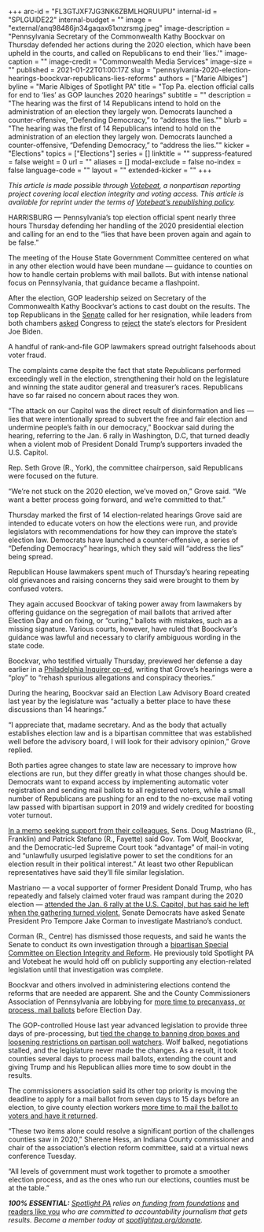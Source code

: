 +++
arc-id = "FL3GTJXF7JG3NK6ZBMLHQRUUPU"
internal-id = "SPLGUIDE22"
internal-budget = ""
image = "external/anq98486jn34gaqax61xnzrsmg.jpeg"
image-description = "Pennsylvania Secretary of the Commonwealth Kathy Boockvar on Thursday defended her actions during the 2020 election, which have been upheld in the courts, and called on Republicans to end their 'lies.'"
image-caption = ""
image-credit = "Commonwealth Media Services"
image-size = ""
published = 2021-01-22T01:00:17Z
slug = "pennsylvania-2020-election-hearings-boockvar-republicans-lies-reforms"
authors = ["Marie Albiges"]
byline = "Marie Albiges of Spotlight PA"
title = "Top Pa. election official calls for end to ‘lies’ as GOP launches 2020 hearings"
subtitle = ""
description = "The hearing was the first of 14 Republicans intend to hold on the administration of an election they largely won. Democrats launched a counter-offensive, “Defending Democracy,” to “address the lies.”"
blurb = "The hearing was the first of 14 Republicans intend to hold on the administration of an election they largely won. Democrats launched a counter-offensive, “Defending Democracy,” to “address the lies.”"
kicker = "Elections"
topics = ["Elections"]
series = []
linktitle = ""
suppress-featured = false
weight = 0
url = ""
aliases = []
modal-exclude = false
no-index = false
language-code = ""
layout = ""
extended-kicker = ""
+++

<i>This article is made possible through&nbsp;</i><a href="http://votebeat.org/"><i>Votebeat</i></a><i>, a nonpartisan reporting project covering local election integrity and voting access. This article is available for reprint under the terms of&nbsp;</i><a href="https://votebeat.org/republishing/"><i>Votebeat’s republishing policy</i></a><i>.</i>

HARRISBURG — Pennsylvania’s top election official spent nearly three hours Thursday defending her handling of the 2020 presidential election and calling for an end to the “lies that have been proven again and again to be false.”

The meeting of the House State Government Committee centered on what in any other election would have been mundane — guidance to counties on how to handle certain problems with mail ballots. But with intense national focus on Pennsylvania, that guidance became a flashpoint.

After the election, GOP leadership seized on Secretary of the Commonwealth Kathy Boockvar’s actions to cast doubt on the results. The top Republicans in the <a href="https://www.senatorcorman.com/2020/11/03/senate-republican-leaders-call-for-pa-secretary-of-state-to-resign-immediately/">Senate</a> called for her resignation, while leaders from both chambers <a href="https://www.spotlightpa.org/news/2021/01/pennsylvania-senate-electoral-college-objection-donald-trump-joe-biden-2020-election/">asked</a> Congress to <a href="https://www.spotlightpa.org/news/2020/12/pennsylvania-electors-republican-reject-congress-bryan-cutler/">reject</a> the state’s electors for President Joe Biden.

A handful of rank-and-file GOP lawmakers spread outright falsehoods about voter fraud.

The complaints came despite the fact that state Republicans performed exceedingly well in the election, strengthening their hold on the legislature and winning the state auditor general and treasurer’s races. Republicans have so far raised no concern about races they won.

“The attack on our Capitol was the direct result of disinformation and lies — lies that were intentionally spread to subvert the free and fair election and undermine people’s faith in our democracy,” Boockvar said during the hearing, referring to the Jan. 6 rally in Washington, D.C, that turned deadly when a violent mob of President Donald Trump’s supporters invaded the U.S. Capitol.

<script src="https://www.spotlightpa.org/embed.js" async></script><div data-spl-embed-version="1" data-spl-src="https://www.spotlightpa.org/embeds/donate/?teaser_text=Spotlight%20PA%20provides%20essential%2C%20public-service%20journalism%20that%20cuts%20through%20misinformation%20and%20politics%20to%20get%20to%20the%20truth.%20But%20we%20need%20your%20help%20to%20do%20it.&cta_text=YES%2C%20I%20WILL%20CONTRIBUTE"></div>

Rep. Seth Grove (R., York), the committee chairperson, said Republicans were focused on the future.

“We’re not stuck on the 2020 election, we’ve moved on,” Grove said. “We want a better process going forward, and we’re committed to that.”

Thursday marked the first of 14 election-related hearings Grove said are intended to educate voters on how the elections were run, and provide legislators with recommendations for how they can improve the state’s election law. Democrats have launched a counter-offensive, a series of “Defending Democracy” hearings, which they said will “address the lies” being spread.

Republican House lawmakers spent much of Thursday’s hearing repeating old grievances and raising concerns they said were brought to them by confused voters.

They again accused Boockvar of taking power away from lawmakers by offering guidance on the segregation of mail ballots that arrived after Election Day and on fixing, or “curing,” ballots with mistakes, such as a missing signature. Various courts, however, have ruled that Boockvar’s guidance was lawful and necessary to clarify ambiguous wording in the state code.

Boockvar, who testified virtually Thursday, previewed her defense a day earlier in a <a href="https://www.inquirer.com/opinion/commentary/pennsylvania-harrisburg-republicans-election-fraud-votes-20210120.html">Philadelphia Inquirer op-ed</a>, writing that Grove’s hearings were a “ploy” to “rehash spurious allegations and conspiracy theories.”

During the hearing, Boockvar said an Election Law Advisory Board created last year by the legislature was “actually a better place to have these discussions than 14 hearings.”

“I appreciate that, madame secretary. And as the body that actually establishes election law and is a bipartisan committee that was established well before the advisory board, I will look for their advisory opinion,” Grove replied.

<script src="https://www.spotlightpa.org/embed.js" async></script><div data-spl-embed-version="1" data-spl-src="https://www.spotlightpa.org/embeds/newsletter/"></div>

Both parties agree changes to state law are necessary to improve how elections are run, but they differ greatly in what those changes should be. Democrats want to expand access by implementing automatic voter registration and sending mail ballots to all registered voters, while a small number of Republicans are pushing for an end to the no-excuse mail voting law passed with bipartisan support in 2019 and widely credited for boosting voter turnout.

<a href="https://www.legis.state.pa.us/cfdocs/legis/CSM/showMemoPublic.cfm?chamber=S&SPick=20210&cosponId=34277">In a memo seeking support from their colleagues,</a> Sens. Doug Mastriano (R., Franklin) and Patrick Stefano (R., Fayette) said Gov. Tom Wolf, Boockvar, and the Democratic-led Supreme Court took “advantage” of mail-in voting and “unlawfully usurped legislative power to set the conditions for an election result in their political interest.” At least two other Republican representatives have said they’ll file similar legislation.

Mastriano — a vocal supporter of former President Donald Trump, who has repeatedly and falsely claimed voter fraud was rampant during the 2020 election — <a href="https://www.spotlightpa.org/news/2021/01/doug-mastriano-trump-capitol-attack-resignation-investigation/">attended the Jan. 6 rally at the U.S. Capitol, but has said he left when the gathering turned violent.</a> Senate Democrats have asked Senate President Pro Tempore Jake Corman to investigate Mastriano’s conduct.

Corman (R., Centre) has dismissed those requests, and said he wants the Senate to conduct its own investigation through a <a href="https://www.legis.state.pa.us/cfdocs/legis/CSM/showMemoPublic.cfm?chamber=S&SPick=20210&cosponId=33664">bipartisan Special Committee on Election Integrity and Reform</a>. He previously told Spotlight PA and Votebeat he would hold off on publicly supporting any election-related legislation until that investigation was complete.

Boockvar and others involved in administering elections contend the reforms that are needed are apparent. She and the County Commissioners Association of Pennsylvania are lobbying for <a href="https://www.spotlightpa.org/news/2021/01/pennsylvania-voting-reforms-mail-ballots-early-voting-election-officials-2021/">more time to precanvass, or process, mail ballots</a> before Election Day.

The GOP-controlled House last year advanced legislation to provide three days of pre-processing, but <a href="https://www.spotlightpa.org/news/2020/11/pennsylvania-election-2020-counting-results-delays-mail-ballots/">tied the change to banning drop boxes and loosening restrictions on partisan poll watchers</a>. Wolf balked, negotiations stalled, and the legislature never made the changes. As a result, it took counties several days to process mail ballots, extending the count and giving Trump and his Republican allies more time to sow doubt in the results.

The commissioners association said its other top priority is moving the deadline to apply for a mail ballot from seven days to 15 days before an election, to give county election workers <a href="https://www.spotlightpa.org/news/2020/12/pennsylvania-mail-ballot-request-deadline-change-2020-election/">more time to mail the ballot to voters and have it returned</a>.

“These two items alone could resolve a significant portion of the challenges counties saw in 2020,” Sherene Hess, an Indiana County commissioner and chair of the association’s election reform committee, said at a virtual news conference Tuesday.

“All levels of government must work together to promote a smoother election process, and as the ones who run our elections, counties must be at the table.”

<i><b>100% ESSENTIAL:</b></i><i> </i><a href="https://www.spotlightpa.org/"><i>Spotlight PA</i></a><i> relies on</i><a href="https://www.spotlightpa.org/support"><i> funding from foundations</i></a><i> </i><a href="https://www.spotlightpa.org/support">and readers like you</a><i> who are committed to accountability journalism that gets results. Become a member today at </i><a href="http://checkout.fundjournalism.org/memberform?org_id=spotlightpa&campaign=701f4000000TVuIAAW"><i>spotlightpa.org/donate</i></a><i>.</i>
